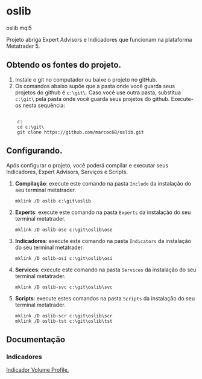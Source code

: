 # oslib
 oslib mql5
 
 Projeto abriga Expert Advisors e Indicadores que funcionam na plataforma Metatrader 5.


## Obtendo os fontes do projeto.
1. Instale o git no computador ou baixe o projeto no gitHub.
2. Os comandos abaixo supõe que a pasta onde você guarda seus projetos do github é `c:\git\`. Caso você use outra pasta, substitua `c:\git\` pela pasta onde você guarda seus projetos do github. Execute-os nesta sequência:
<pre><code>
    c:
    cd c:\git\
    git clone https://github.com/marcoc68/oslib.git
</code></pre>

## Configurando.
Após configurar o projeto, você poderá compilar e executar seus Indicadores, Expert Advisors, Serviços e Scripts.
 
1. **Compilação**: execute este comando na pasta `Include` da instalação do seu terminal metatrader.
   
    `mklink /D oslib c:\git\oslib`

2. **Experts**: execute este comando na pasta `Experts` da instalação do seu terminal metatrader.
   
   `mklink /D oslib-ose c:\git\oslib\ose`

3. **Indicadores**: execute este comando na pasta `Indicators` da instalação do seu terminal metatrader.
   
   `mklink /D oslib-osi c:\git\oslib\osi`

4. **Services**: execute este comando na pasta `Services` da instalação do seu terminal metatrader.
   
   `mklink /D oslib-svc c:\git\oslib\svc`

5. **Scripts**: execute estes comandos na pasta `Scripts` da instalação do seu terminal metatrader.
   
   `mklink /D oslib-scr c:\git\oslib\scr`   
   `mklink /D oslib-tst c:\git\oslib\tst`

## Documentação
### Indicadores
[Indicador Volume Profile.](https://github.com/marcoc68/oslib/blob/master/doc/indicador-volume-profile.pdf)
